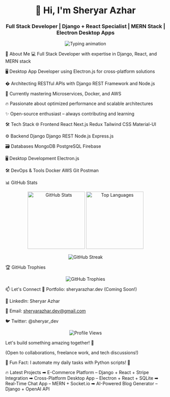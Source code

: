 <h1 align="center">👋 Hi, I'm <strong>Sheryar Azhar</strong></h1> <h3 align="center">Full Stack Developer | Django + React Specialist | MERN Stack | Electron Desktop Apps</h3><p align="center"> <img src="https://readme-typing-svg.herokuapp.com?font=Fira+Code&weight=600&size=22&pause=1000&color=20C20E&width=600&lines=Building+scalable+web+%26+desktop+apps;Python+Django+%7C+React+%7C+Next.js;MERN+Stack+%7C+Electron+Desktop+Apps;Clean+Code+Advocate+%7C+Problem+Solver;Open+Source+Contributor+%E2%9A%A1" alt="Typing animation" /> </p>
🚀 About Me
💻 Full Stack Developer with expertise in Django, React, and MERN stack

🖥 Desktop App Developer using Electron.js for cross-platform solutions

� Architecting RESTful APIs with Django REST Framework and Node.js

🌱 Currently mastering Microservices, Docker, and AWS

🔥 Passionate about optimized performance and scalable architectures

✨ Open-source enthusiast – always contributing and learning

🛠 Tech Stack
🌐 Frontend
React
Next.js
Redux
Tailwind CSS
Material-UI

⚙ Backend
Django
Django REST
Node.js
Express.js

🗃 Databases
MongoDB
PostgreSQL
Firebase

🖥 Desktop Development
Electron.js

🛠 DevOps & Tools
Docker
AWS
Git
Postman

📊 GitHub Stats
<p align="center"> <img height="180em" src="https://github-readme-stats.vercel.app/api?username=sheryarazhar&show_icons=true&theme=radical&include_all_commits=true&count_private=true" alt="GitHub Stats" /> <img height="180em" src="https://github-readme-stats.vercel.app/api/top-langs/?username=sheryarazhar&layout=compact&theme=radical&langs_count=6" alt="Top Languages" /> </p><p align="center"> <img src="https://github-readme-streak-stats.herokuapp.com/?user=sheryarazhar&theme=radical" alt="GitHub Streak" /> </p>
🏆 GitHub Trophies
<p align="center"> <img src="https://github-profile-trophy.vercel.app/?username=sheryarazhar&theme=radical&no-frame=true&row=1&column=7" alt="GitHub Trophies" /> </p>
📫 Let's Connect
🔗 Portfolio: sheryarazhar.dev (Coming Soon!)

💼 LinkedIn: Sheryar Azhar

📧 Email: sheryarazhar.dev@gmail.com

🐦 Twitter: @sheryar_dev

<p align="center"> <img src="https://komarev.com/ghpvc/?username=sheryarazhar&label=Profile%20Views&color=blueviolet&style=flat" alt="Profile Views" /> </p>
Let's build something amazing together! 🚀

(Open to collaborations, freelance work, and tech discussions!)

🔹 Fun Fact: I automate my daily tasks with Python scripts! 🐍

🔥 Latest Projects
➡ E-Commerce Platform – Django + React + Stripe Integration
➡ Cross-Platform Desktop App – Electron + React + SQLite
➡ Real-Time Chat App – MERN + Socket.io
➡ AI-Powered Blog Generator – Django + OpenAI API

